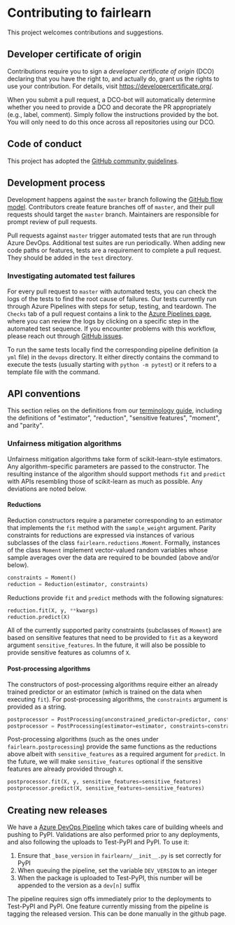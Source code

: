 # Contributing to fairlearn

This project welcomes contributions and suggestions.

## Developer certificate of origin
Contributions require you to sign a _developer certificate of origin_ (DCO) declaring that you have the right to, and actually do, grant us the rights to use your contribution. For details, visit https://developercertificate.org/.

When you submit a pull request, a DCO-bot will automatically determine whether you need to provide a DCO and decorate the PR appropriately (e.g., label, comment). Simply follow the instructions provided by the bot. You will only need to do this once across all repositories using our DCO.

## Code of conduct
This project has adopted the [GitHub community guidelines](https://help.github.com/en/github/site-policy/github-community-guidelines).

## Development process
Development happens against the `master` branch following the [GitHub flow model](https://guides.github.com/introduction/flow/). Contributors create feature branches off of `master`, and their pull requests should target the `master` branch. Maintainers are responsible for prompt review of pull requests.

Pull requests against `master` trigger automated tests that are run through Azure DevOps. Additional test suites are run periodically. When adding new code paths or features, tests are a requirement to complete a pull request. They should be added in the `test` directory.

### Investigating automated test failures
For every pull request to `master` with automated tests, you can check the logs of the tests to find the root cause of failures. Our tests currently run through Azure Pipelines with steps for setup, testing, and teardown. The `Checks` tab of a pull request contains a link to the [Azure Pipelines page](dev.azure.com/responsibleai/fairlearn/_build/results), where you can review the logs by clicking on a specific step in the automated test sequence. If you encounter problems with this workflow, please reach out through [GitHub issues](https://github.com/fairlearn/fairlearn/issues).

To run the same tests locally find the corresponding pipeline definition (a `yml` file) in the `devops` directory. It either directly contains the command to execute the tests (usually starting with `python -m pytest`) or it refers to a template file with the command.

## API conventions

This section relies on the definitions from our [terminology guide](TERMINOLOGY.md), including the definitions of "estimator", "reduction", "sensitive features", "moment", and "parity".

### Unfairness mitigation algorithms

Unfairness mitigation algorithms take form of scikit-learn-style estimators. Any algorithm-specific parameters are passed to the constructor. The resulting instance of the algorithm should support methods `fit` and `predict` with APIs resembling those of scikit-learn as much as possible. Any deviations are noted below.

#### Reductions

Reduction constructors require a parameter corresponding to an estimator that implements the `fit` method with the `sample_weight` argument. Parity constraints for reductions are expressed via instances of various subclasses of the class `fairlearn.reductions.Moment`. Formally, instances of the class `Moment` implement vector-valued random variables whose sample averages over the data are required to be bounded (above and/or below).

```python
constraints = Moment()
reduction = Reduction(estimator, constraints)
```

Reductions provide `fit` and `predict` methods with the following signatures:

```python
reduction.fit(X, y, **kwargs)
reduction.predict(X)
```

All of the currently supported parity constraints (subclasses of `Moment`) are based on sensitive features that need to be provided to `fit` as a keyword argument `sensitive_features`. In the future, it will also be possible to provide sensitive features as columns of `X`.

#### Post-processing algorithms

The constructors of post-processing algorithms require either an already trained predictor or an estimator (which is trained on the data when executing `fit`). For post-processing algorithms, the `constraints` argument is provided as a string.

```python
postprocessor = PostProcessing(unconstrained_predictor=predictor, constraints=constraints)
postprocessor = PostProcessing(estimator=estimator, constraints=constraints)
```

Post-processing algorithms (such as the ones under `fairlearn.postprocessing`) provide the same functions as the reductions above albeit with `sensitive_features` as a required argument for `predict`. In the future, we will make `sensitive_features` optional if the sensitive features are already provided through `X`.

```python
postprocessor.fit(X, y, sensitive_features=sensitive_features)
postprocessor.predict(X, sensitive_features=sensitive_features)
```


## Creating new releases

We have a [Azure DevOps Pipeline](https://dev.azure.com/responsibleai/fairlearn/_build?definitionId=48&_a=summary) which takes care of building wheels and pushing to PyPI. Validations are also performed prior to any deployments, and also following the uploads to Test-PyPI and PyPI. To use it:
1. Ensure that `_base_version` in `fairlearn/__init__.py` is set correctly for PyPI
1. When queuing the pipeline, set the variable `DEV_VERSION` to an integer
1. When the package is uploaded to Test-PyPI, this number will be appended to the version as a `dev[n]` suffix

The pipeline requires sign offs immediately prior to the deployments to Test-PyPI and PyPI. One feature currently missing from the pipeline is tagging the released version. This can be done manually in the github page.
